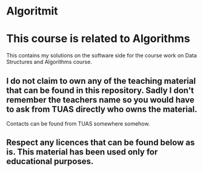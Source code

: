 # Algoritmit

# This course is related to Algorithms 

This contains my solutions on the software side for the course work on Data Structures and Algorithms course.

## I do not claim to own any of the teaching material that can be found in this repository. Sadly I don't remember the teachers name so you would have to ask from TUAS directly who owns the material.

Contacts can be found from TUAS somewhere somehow.

## Respect any licences that can be found below as is. This material has been used only for educational purposes.
